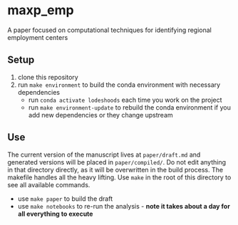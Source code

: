 # maxp_emp

A paper focused on computational techniques for identifying regional employment centers

## Setup

1. clone this repository
2. run `make environment` to build the conda environment with necessary dependencies
   - run `conda activate lodeshoods` each time you work on the project
   - run `make environment-update` to rebuild the conda environment if you add new dependencies or they change upstream

## Use

The current version of the manuscript lives at `paper/draft.md` and generated versions will be placed in `paper/compiled/`. Do not edit anything in that directory directly, as it will be overwritten in the build process. The makefile handles all the heavy lifting. Use `make` in the root of this directory to see all available commands.

- use `make paper` to build the draft
- use `make notebooks` to re-run the analysis - **note it takes about a day for all everything to execute**
